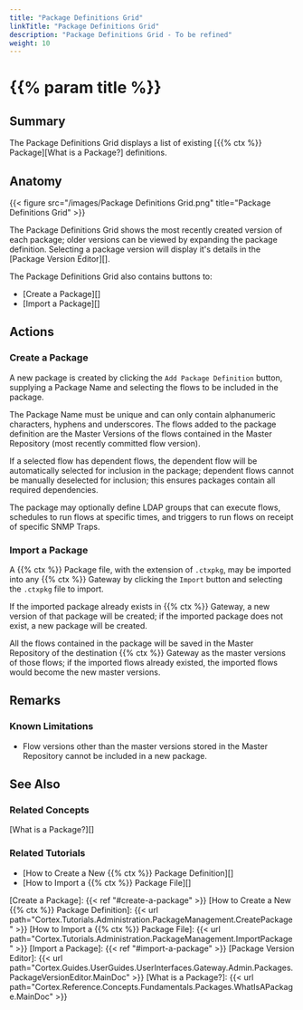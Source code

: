 ```yaml
---
title: "Package Definitions Grid"
linkTitle: "Package Definitions Grid"
description: "Package Definitions Grid - To be refined"
weight: 10
---
```


# {{% param title %}}

## Summary

The Package Definitions Grid displays a list of existing [{{% ctx %}} Package][What is a Package?] definitions.

## Anatomy

{{< figure src="/images/Package Definitions Grid.png" title="Package Definitions Grid" >}}

The Package Definitions Grid shows the most recently created version of each package; older versions can be viewed by expanding the package definition. Selecting a package version will display it's details in the [Package Version Editor][].

The Package Definitions Grid also contains buttons to:
* [Create a Package][]
* [Import a Package][]

## Actions

### Create a Package

A new package is created by clicking the `Add Package Definition` button, supplying a Package Name and selecting the flows to be included in the package.

The Package Name must be unique and can only contain alphanumeric characters, hyphens and underscores. The flows added to the package definition are the Master Versions of the flows contained in the Master Repository (most recently committed flow version).

If a selected flow has dependent flows, the dependent flow will be automatically selected for inclusion in the package; dependent flows cannot be manually deselected for inclusion; this ensures packages contain all required dependencies.

The package may optionally define LDAP groups that can execute flows, schedules to run flows at specific times, and triggers to run flows on receipt of specific SNMP Traps.

### Import a Package

A {{% ctx %}} Package file, with the extension of `.ctxpkg`, may be imported into any {{% ctx %}} Gateway by clicking the `Import` button and selecting the `.ctxpkg` file to import. 

If the imported package already exists in {{% ctx %}} Gateway, a new version of that package will be created; if the imported package does not exist, a new package will be created.

All the flows contained in the package will be saved in the Master Repository of the destination {{% ctx %}} Gateway as the master versions of those flows; if the imported flows already existed, the imported flows would become the new master versions.

## Remarks

### Known Limitations

* Flow versions other than the master versions stored in the Master Repository cannot be included in a new package.

## See Also

### Related Concepts

[What is a Package?][]

### Related Tutorials

* [How to Create a New {{% ctx %}} Package Definition][]
* [How to Import a {{% ctx %}} Package File][]

[Create a Package]: {{< ref "#create-a-package" >}}
[How to Create a New {{% ctx %}} Package Definition]: {{< url path="Cortex.Tutorials.Administration.PackageManagement.CreatePackage" >}}
[How to Import a {{% ctx %}} Package File]: {{< url path="Cortex.Tutorials.Administration.PackageManagement.ImportPackage" >}}
[Import a Package]: {{< ref "#import-a-package" >}}
[Package Version Editor]: {{< url path="Cortex.Guides.UserGuides.UserInterfaces.Gateway.Admin.Packages.PackageVersionEditor.MainDoc" >}}
[What is a Package?]: {{< url path="Cortex.Reference.Concepts.Fundamentals.Packages.WhatIsAPackage.MainDoc" >}}
